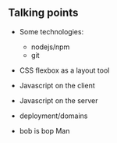 ## Talking points
- Some technologies:
    - nodejs/npm
    - git

- CSS flexbox as a layout tool
- Javascript on the client
- Javascript on the server
- deployment/domains
- bob is bop Man

